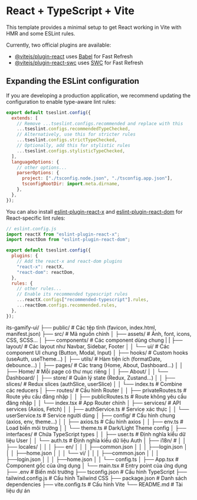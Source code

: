 # React + TypeScript + Vite

This template provides a minimal setup to get React working in Vite with HMR and some ESLint rules.

Currently, two official plugins are available:

- [@vitejs/plugin-react](https://github.com/vitejs/vite-plugin-react/blob/main/packages/plugin-react) uses [Babel](https://babeljs.io/) for Fast Refresh
- [@vitejs/plugin-react-swc](https://github.com/vitejs/vite-plugin-react/blob/main/packages/plugin-react-swc) uses [SWC](https://swc.rs/) for Fast Refresh

## Expanding the ESLint configuration

If you are developing a production application, we recommend updating the configuration to enable type-aware lint rules:

```js
export default tseslint.config({
  extends: [
    // Remove ...tseslint.configs.recommended and replace with this
    ...tseslint.configs.recommendedTypeChecked,
    // Alternatively, use this for stricter rules
    ...tseslint.configs.strictTypeChecked,
    // Optionally, add this for stylistic rules
    ...tseslint.configs.stylisticTypeChecked,
  ],
  languageOptions: {
    // other options...
    parserOptions: {
      project: ["./tsconfig.node.json", "./tsconfig.app.json"],
      tsconfigRootDir: import.meta.dirname,
    },
  },
});
```

You can also install [eslint-plugin-react-x](https://github.com/Rel1cx/eslint-react/tree/main/packages/plugins/eslint-plugin-react-x) and [eslint-plugin-react-dom](https://github.com/Rel1cx/eslint-react/tree/main/packages/plugins/eslint-plugin-react-dom) for React-specific lint rules:

```js
// eslint.config.js
import reactX from "eslint-plugin-react-x";
import reactDom from "eslint-plugin-react-dom";

export default tseslint.config({
  plugins: {
    // Add the react-x and react-dom plugins
    "react-x": reactX,
    "react-dom": reactDom,
  },
  rules: {
    // other rules...
    // Enable its recommended typescript rules
    ...reactX.configs["recommended-typescript"].rules,
    ...reactDom.configs.recommended.rules,
  },
});
```

its-gamify-ui/
├── public/ # Các tệp tĩnh (favicon, index.html, manifest.json)
├── src/ # Mã nguồn chính
│ ├── assets/ # Ảnh, font, icons, CSS, SCSS...
│ ├── components/ # Các component dùng chung
| | ├── layout/ # Các layout như Navbar, Sidebar, Footer
│ │ └── ui/ # Các component UI chung (Button, Modal, Input)
│ ├── hooks/ # Custom hooks (useAuth, useTheme...)
│ ├── utils/ # Hàm tiện ích (formatDate, debounce...)
│ ├── pages/ # Các trang (Home, About, Dashboard...)
│ │ ├── Home/ # Mỗi page có thư mục riêng
│ │ ├── About/
│ │ └── Dashboard/
│ ├── store/ # Quản lý state (Redux, Zustand...)
│ │ ├── slices/ # Redux slices (authSlice, userSlice)
│ │ └── index.ts # Combine các reducers
│ ├── routes/ # Cấu hình Router
│ │ ├── privateRoutes.ts # Route yêu cầu đăng nhập
│ │ ├── publicRoutes.ts # Route không yêu cầu đăng nhập
│ │ └── index.tsx # App Router chính
│ ├── services/ # API services (Axios, Fetch)
│ │ ├── authService.ts # Service xác thực
│ │ └── userService.ts # Service người dùng
│ ├── config/ # Cấu hình chung (axios, env, theme...)
│ │ ├── axios.ts # Cấu hình axios
│ │ ├── env.ts # Load biến môi trường
│ │ └── theme.ts # Dark/Light Theme config
│ ├── interfaces/ # Chứa TypeScript types
│ │ ├── user.ts # Định nghĩa kiểu dữ liệu User
│ │ └── auth.ts # Định nghĩa kiểu dữ liệu Auth
│ ├── i18n/ #
│ │ ├── locales/
│ │ │ ├── en/
│ │ │ ├──common.json
│ │ │ ├──login.json
│ │ │ ├──home.json
│ │ │ └── vi/
│ │ │ ├──common.json
│ │ │ ├──login.json
│ │ │ ├──home.json
│ │ └── config.ts
│ ├── App.tsx # Component gốc của ứng dụng
│ └── main.tsx # Entry point của ứng dụng
├── .env # Biến môi trường
├── tsconfig.json # Cấu hình TypeScript
├── tailwind.config.js # Cấu hình Tailwind CSS
├── package.json # Danh sách dependencies
├── vite.config.ts # Cấu hình Vite
└── README.md # Tài liệu dự án

